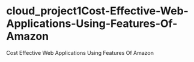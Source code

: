 # cloud_project1Cost-Effective-Web-Applications-Using-Features-Of-Amazon
Cost Effective Web Applications Using Features Of Amazon
